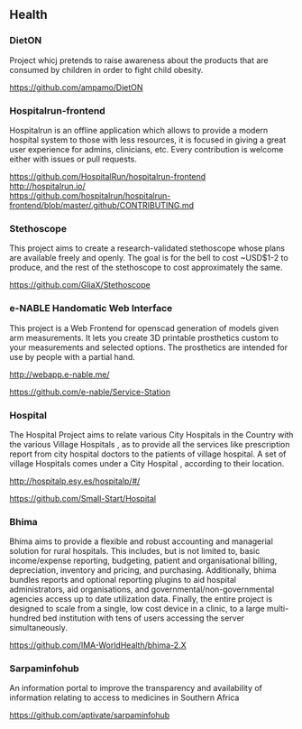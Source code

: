 ## Health

### DietON 
Project whicj pretends to raise awareness about the products that are consumed by children in order
to fight child obesity.

https://github.com/ampamo/DietON

### Hospitalrun-frontend
Hospitalrun is an offline application which allows to provide a modern hospital system to those with less resources,
it is focused in giving a great user experience for admins, clinicians, etc. Every contribution is welcome either with issues or
pull requests.

https://github.com/HospitalRun/hospitalrun-frontend   
http://hospitalrun.io/   
https://github.com/hospitalrun/hospitalrun-frontend/blob/master/.github/CONTRIBUTING.md    

### Stethoscope

This project aims to create a research-validated stethoscope whose plans are available freely and openly. The goal is for the bell to cost ~USD$1-2 to produce, and the rest of the stethoscope to cost approximately the same.

https://github.com/GliaX/Stethoscope


### e-NABLE Handomatic Web Interface

This project is a Web Frontend for openscad generation of models given arm measurements. It lets you create 3D printable prosthetics custom to your measurements and selected options. The prosthetics are intended for use by people with a partial hand.

http://webapp.e-nable.me/

https://github.com/e-nable/Service-Station

### Hospital

The Hospital Project aims to relate various City Hospitals in the Country with the various Village Hospitals , as to provide all the services like prescription report from city hospital doctors to the patients of village hospital. A set of village Hospitals comes under a City Hospital , according to their location.

http://hospitalp.esy.es/hospitalp/#/

https://github.com/Small-Start/Hospital

### Bhima

Bhima aims to provide a flexible and robust accounting and managerial solution for rural hospitals. This includes, but is not limited to, basic income/expense reporting, budgeting, patient and organisational billing, depreciation, inventory and pricing, and purchasing.
Additionally, bhima bundles reports and optional reporting plugins to aid hospital administrators, aid organisations, and governmental/non-governmental agencies access up to date utilization data.
Finally, the entire project is designed to scale from a single, low cost device in a clinic, to a large multi-hundred bed institution with tens of users accessing the server simultaneously.

https://github.com/IMA-WorldHealth/bhima-2.X

### Sarpaminfohub

An information portal to improve the transparency and availability of information relating to access to medicines in Southern Africa 

https://github.com/aptivate/sarpaminfohub
